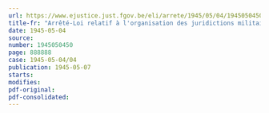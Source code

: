 ```yaml
---
url: https://www.ejustice.just.fgov.be/eli/arrete/1945/05/04/1945050450/justel
title-fr: "Arrêté-Loi relatif à l'organisation des juridictions militaires"
date: 1945-05-04
source:
number: 1945050450
page: 888888
case: 1945-05-04/04
publication: 1945-05-07
starts:
modifies:
pdf-original:
pdf-consolidated:
---
```


